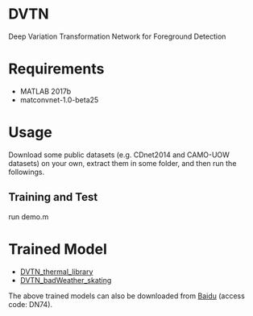 # DVTN
Deep Variation Transformation Network for Foreground Detection

# Requirements
* MATLAB 2017b <br>
* matconvnet-1.0-beta25

# Usage
Download some public datasets (e.g. CDnet2014 and CAMO-UOW datasets) on your own, extract them in some folder, and then run the followings.<br>
## Training and Test
run demo.m

# Trained Model
* [DVTN_thermal_library](https://pan.baidu.com/s/1Bs6Hrt9URG8DB9u8L_uFiQ) <br>
* [DVTN_badWeather_skating](https://pan.baidu.com/s/1Bs6Hrt9URG8DB9u8L_uFiQ) <br>

The above trained models can also be downloaded from [Baidu](https://pan.baidu.com/s/1Bs6Hrt9URG8DB9u8L_uFiQ) (access code: DN74).


